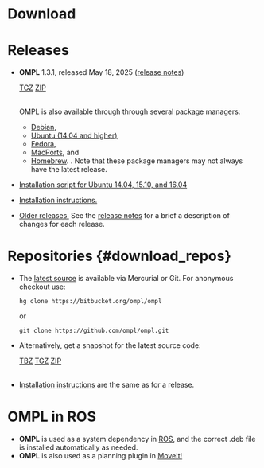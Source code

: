 # Download

# Releases

- __OMPL__ 1.3.1, released May 18, 2025 ([release notes](releaseNotes.html))

  <a href="https://bitbucket.org/ompl/ompl/downloads/ompl-1.3.1-Source.tar.gz" class="btn btn-primary btn-sm">TGZ</a>
  <a href="https://bitbucket.org/ompl/ompl/downloads/ompl-1.3.1-Source.zip" class="btn btn-primary btn-sm">ZIP</a><br><br>

  OMPL is also available through through several package managers:
  - [Debian](https://packages.debian.org/sid/libompl-dev),
  - [Ubuntu (14.04 and higher)](http://packages.ubuntu.com/search?keywords=libompl-dev),
  - [Fedora](https://apps.fedoraproject.org/packages/ompl),
  - [MacPorts](https://www.macports.org), and
  - [Homebrew](http://brew.sh).
  .
  Note that these package managers may not always have the latest release.

- [Installation script for Ubuntu 14.04, 15.10, and 16.04](install-ompl-ubuntu.sh)
- [Installation instructions.](installation.html)
- [Older releases.](https://bitbucket.org/ompl/ompl/downloads) See the [release notes](releaseNotes.html) for a brief a description of changes for each release.


# Repositories {#download_repos}

- The [latest source](https://bitbucket.org/ompl/ompl/src) is available via Mercurial or Git. For anonymous checkout use:

      hg clone https://bitbucket.org/ompl/ompl

  or

      git clone https://github.com/ompl/ompl.git

- Alternatively, get a snapshot for the latest source code:

  <a href="https://bitbucket.org/ompl/ompl/get/tip.tar.bz2" class="btn btn-primary btn-sm">TBZ</a>
  <a href="https://bitbucket.org/ompl/ompl/get/tip.tar.gz" class="btn btn-primary btn-sm">TGZ</a>
  <a href="https://bitbucket.org/ompl/ompl/get/tip.zip" class="btn btn-primary btn-sm">ZIP</a><br><br>
- [Installation instructions](installation.html) are the same as for a release.


# OMPL in ROS

- __OMPL__ is used as a system dependency in [ROS](http://www.ros.org), and the correct .deb file is installed automatically as needed.
- __OMPL__ is also used as a planning plugin in [MoveIt!](http://moveit.ros.org)
